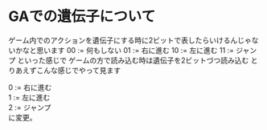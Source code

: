 # GAでの遺伝子について
ゲーム内でのアクションを遺伝子にする時に2ビットで表したらいけるんじゃないかなと思います
00 := 何もしない
01 := 右に進む
10 := 左に進む
11 := ジャンプ
といった感じで
ゲームの方で読み込む時は遺伝子を2ビットづつ読み込む
とりあえずこんな感じでやって見ます

0 := 右に進む<br>
1 := 左に進む<br>
2 := ジャンプ<br>
に変更。
